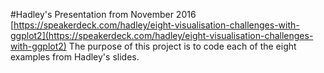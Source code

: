#Hadley's Presentation from November 2016
[https://speakerdeck.com/hadley/eight-visualisation-challenges-with-ggplot2](https://speakerdeck.com/hadley/eight-visualisation-challenges-with-ggplot2)
The purpose of this project is to code each of the eight examples from Hadley's slides.
